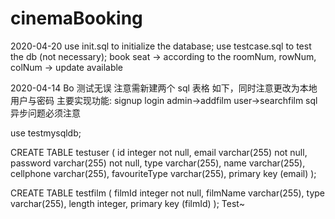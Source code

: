 # cinemaBooking

2020-04-20
use init.sql to initialize the database;
use testcase.sql to test the db (not necessary);
book seat -> according to the roomNum, rowNum, colNum -> update available

2020-04-14 Bo 测试无误
注意需新建两个 sql 表格 如下，同时注意更改为本地用户与密码
主要实现功能: signup login admin->addfilm user->searchfilm
sql 异步问题必须注意

use testmysqldb;

CREATE TABLE testuser (
id integer not null,
email varchar(255) not null,
password varchar(255) not null,
type varchar(255),
name varchar(255),
cellphone varchar(255),
favouriteType varchar(255),
primary key (email)
);

CREATE TABLE testfilm (
filmId integer not null,
filmName varchar(255),
type varchar(255),
length integer,
primary key (filmId)
);
Test~
